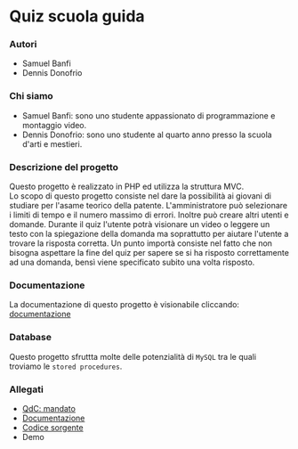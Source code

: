 # Quiz scuola guida

### Autori
- Samuel Banfi
- Dennis Donofrio

### Chi siamo
- Samuel Banfi: sono uno studente appassionato di programmazione e montaggio video.
- Dennis Donofrio: sono uno studente al quarto anno presso la scuola d'arti e mestieri.

### Descrizione del progetto
Questo progetto è realizzato in PHP ed utilizza la struttura MVC.<br>
Lo scopo di questo progetto consiste nel dare la possibilità ai giovani
di studiare per l'asame teorico della patente. L'amministratore può selezionare
i limiti di tempo e il numero massimo di errori. Inoltre può creare altri
utenti e domande. Durante il quiz l'utente potrà visionare un video o leggere
un testo con la spiegazione della domanda ma soprattutto per aiutare l'utente
a trovare la risposta corretta. Un punto importà consiste nel fatto che non
bisogna aspettare la fine del quiz per sapere se si ha risposto correttamente 
ad una domanda, bensì viene specificato subito una volta risposto.

### Documentazione
La documentazione di questo progetto è visionabile cliccando: [documentazione](documents/documentazione.md)

### Database
Questo progetto sfruttta molte delle potenzialità di `MySQL` tra le quali troviamo le `stored procedures`.

### Allegati
- [QdC: mandato](documents/documentazione.pdf)
- [Documentazione](documents/questionario_patenti.pdf)
- [Codice sorgente](application)
- Demo
